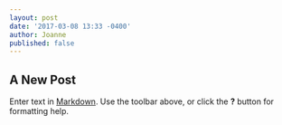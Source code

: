 ```yaml
---
layout: post
date: '2017-03-08 13:33 -0400'
author: Joanne
published: false
---
```

## A New Post

Enter text in [Markdown](http://daringfireball.net/projects/markdown/). Use the toolbar above, or click the **?** button for formatting help.
